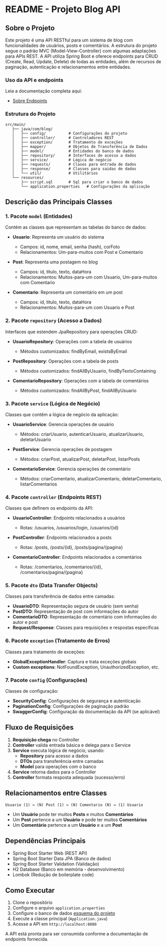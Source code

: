 # README - Projeto Blog API

## Sobre o Projeto

Este projeto é uma API RESTful para um sistema de blog com funcionalidades de usuários, posts e comentários. A estrutura do projeto  segue o padrão MVC (Model-View-Controller) com algumas adaptações para APIs REST. A API utiliza Spring Boot e oferece endpoints para CRUD (Create, Read, Update, Delete) de todas as entidades, além de recursos de paginação, autenticação e relacionamentos entre entidades.

### Uso da API e endpoints

Leia a documentação completa aqui:  
- [Sobre Endpoints](sobre_endpoints.md) 

### Estrutura do Projeto

```
src/main/
   ├── java/com/blog/
   │   ├── config/          # Configurações do projeto
   │   ├── controller/      # Controladores REST
   │   ├── exception/       # Tratamento de exceções
   │   ├── mapper/          # Objetos de Transferência de Dados
   │   ├── model/           # Entidades do banco de dados
   │   ├── repository/      # Interfaces de acesso a dados
   │   ├── service/         # Lógica de negócio
   │   ├── requests/        # Clases para entrada de dados
   │   ├── response/        # Classes para saidas de dados
   │   └── util/            # Utilitários
   └── resources/
       ├── script.sql       # Sql para criar o banco de dados
       └── application.properties   # Configurações da aplicação
```

## Descrição das Principais Classes

### 1. Pacote `model` (Entidades)

Contém as classes que representam as tabelas do banco de dados:

- **Usuario**: Representa um usuário do sistema
  - Campos: id, nome, email, senha (hash), corFoto
  - Relacionamentos: Um-para-muitos com Post e Comentario

- **Post**: Representa uma postagem no blog
  - Campos: id, titulo, texto, dataHora
  - Relacionamentos: Muitos-para-um com Usuario, Um-para-muitos com Comentario

- **Comentario**: Representa um comentário em um post
  - Campos: id, titulo, texto, dataHora
  - Relacionamentos: Muitos-para-um com Usuario e Post

### 2. Pacote `repository` (Acesso a Dados)

Interfaces que estendem JpaRepository para operações CRUD:

- **UsuarioRepository**: Operações com a tabela de usuários
  - Métodos customizados: findByEmail, existsByEmail

- **PostRepository**: Operações com a tabela de posts
  - Métodos customizados: findAllByUsuario, findByTextoContaining

- **ComentarioRepository**: Operações com a tabela de comentários
  - Métodos customizados: findAllByPost, findAllByUsuario

### 3. Pacote `service` (Lógica de Negócio)

Classes que contêm a lógica de negócio da aplicação:

- **UsuarioService**: Gerencia operações de usuário
  - Métodos: criarUsuario, autenticarUsuario, atualizarUsuario, deletarUsuario

- **PostService**: Gerencia operações de postagem
  - Métodos: criarPost, atualizarPost, deletarPost, listarPosts

- **ComentarioService**: Gerencia operações de comentário
  - Métodos: criarComentario, atualizarComentario, deletarComentario, listarComentarios

### 4. Pacote `controller` (Endpoints REST)

Classes que definem os endpoints da API:

- **UsuarioController**: Endpoints relacionados a usuários
  - Rotas: /usuarios, /usuarios/login, /usuarios/{id}

- **PostController**: Endpoints relacionados a posts
  - Rotas: /posts, /posts/{id}, /posts/pagina/{pagina}

- **ComentarioController**: Endpoints relacionados a comentários
  - Rotas: /comentarios, /comentarios/{id}, /comentarios/pagina/{pagina}

### 5. Pacote `dto` (Data Transfer Objects)

Classes para transferência de dados entre camadas:

- **UsuarioDTO**: Representação segura de usuário (sem senha)
- **PostDTO**: Representação de post com informações do autor
- **ComentarioDTO**: Representação de comentário com informações do autor e post
- **Request/Response**: Classes para requisições e respostas específicas

### 6. Pacote `exception` (Tratamento de Erros)

Classes para tratamento de exceções:

- **GlobalExceptionHandler**: Captura e trata exceções globais
- **Custom exceptions**: NotFoundException, UnauthorizedException, etc.

### 7. Pacote `config` (Configurações)

Classes de configuração:

- **SecurityConfig**: Configurações de segurança e autenticação
- **PaginationConfig**: Configurações de paginação padrão
- **SwaggerConfig**: Configuração da documentação da API (se aplicável)

## Fluxo de Requisições

1. **Requisição chega** no Controller
2. **Controller** valida entrada básica e delega para o Service
3. **Service** executa lógica de negócio, usando:
   - **Repository** para acesso a dados
   - **DTOs** para transferência entre camadas
   - **Model** para operações com o banco
4. **Service** retorna dados para o Controller
5. **Controller** formata resposta adequada (sucesso/erro)

## Relacionamentos entre Classes

```
Usuario (1) ↔ (N) Post (1) ↔ (N) Comentario (N) ↔ (1) Usuario
```

- Um **Usuário** pode ter muitos **Posts** e muitos **Comentários**
- Um **Post** pertence a um **Usuário** e pode ter muitos **Comentários**
- Um **Comentário** pertence a um **Usuário** e a um **Post**

## Dependências Principais

- Spring Boot Starter Web (REST API)
- Spring Boot Starter Data JPA (Banco de dados)
- Spring Boot Starter Validation (Validação)
- H2 Database (Banco em memória - desenvolvimento)
- Lombok (Redução de boilerplate code)

## Como Executar

1. Clone o repositório
2. Configure o arquivo `application.properties`
3. Configure o banco de dados [esquema do projeto](src/main/resources/script.sql) 
3. Execute a classe principal (`Application.java`)
4. Acesse a API em `http://localhost:8080`

A API está pronta para ser consumida conforme a documentação de endpoints fornecida.